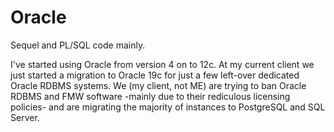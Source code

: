 # Oracle
Sequel and PL/SQL code mainly.

I've started using Oracle from version 4 on to 12c. At my current client we just started a migration to Oracle 19c for just a few left-over dedicated Oracle RDBMS systems.
We (my client, not ME) are trying to ban Oracle RDBMS and FMW software -mainly due to their rediculous licensing policies- and are  migrating the majority of instances to PostgreSQL and SQL Server.
